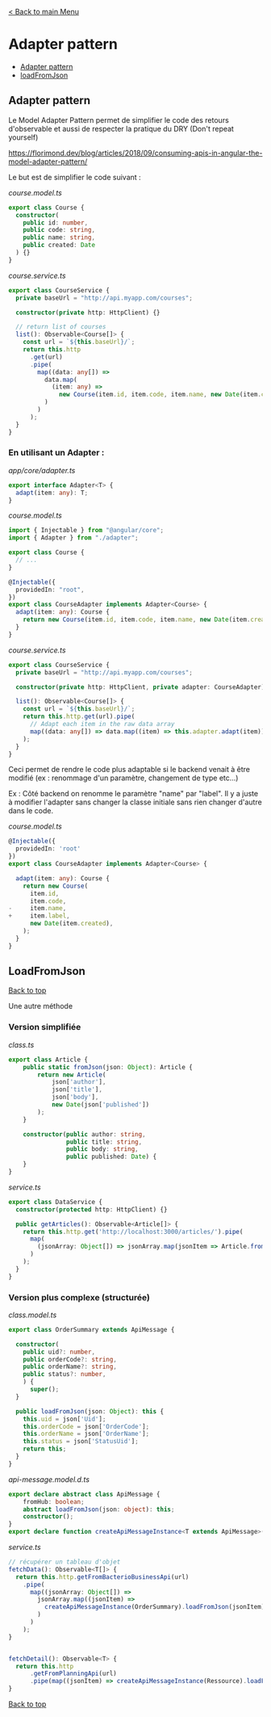 [< Back to main Menu](https://github.com/gsoulie/angular-resources/blob/master/ng-sheet.md)    

# Adapter pattern

* [Adapter pattern](#adapter-pattern)     
* [loadFromJson](#loadfromjson)     


## Adapter pattern 
Le Model Adapter Pattern permet de simplifier le code des retours d'observable et aussi de respecter la pratique du DRY (Don't repeat yourself)

https://florimond.dev/blog/articles/2018/09/consuming-apis-in-angular-the-model-adapter-pattern/

Le but est de simplifier le code suivant : 

*course.model.ts*
````typescript
export class Course {
  constructor(
    public id: number,
    public code: string,
    public name: string,
    public created: Date
  ) {}
}
````

*course.service.ts*
````typescript
export class CourseService {
  private baseUrl = "http://api.myapp.com/courses";

  constructor(private http: HttpClient) {}

  // return list of courses
  list(): Observable<Course[]> {
    const url = `${this.baseUrl}/`;
    return this.http
      .get(url)
      .pipe(
        map((data: any[]) =>
          data.map(
            (item: any) =>
              new Course(item.id, item.code, item.name, new Date(item.created))
          )
        )
      );
  }
}
````

### En utilisant un Adapter : 

*app/core/adapter.ts*
````typescript
export interface Adapter<T> {
  adapt(item: any): T;
}
````

*course.model.ts*
````typescript
import { Injectable } from "@angular/core";
import { Adapter } from "./adapter";

export class Course {
  // ...
}

@Injectable({
  providedIn: "root",
})
export class CourseAdapter implements Adapter<Course> {
  adapt(item: any): Course {
    return new Course(item.id, item.code, item.name, new Date(item.created));
  }
}
````

*course.service.ts*
````typescript
export class CourseService {
  private baseUrl = "http://api.myapp.com/courses";

  constructor(private http: HttpClient, private adapter: CourseAdapter) {}

  list(): Observable<Course[]> {
    const url = `${this.baseUrl}/`;
    return this.http.get(url).pipe(
      // Adapt each item in the raw data array
      map((data: any[]) => data.map((item) => this.adapter.adapt(item)))
    );
  }
}
````

Ceci permet de rendre le code plus adaptable si le backend venait à être modifié (ex : renommage d'un paramètre, changement de type etc...)

Ex : Côté backend on renomme le paramètre "name" par "label". Il y a juste à modifier l'adapter sans changer la classe initiale sans rien changer d'autre dans le code.

*course.model.ts*
````typescript
@Injectable({
  providedIn: 'root'
})
export class CourseAdapter implements Adapter<Course> {

  adapt(item: any): Course {
    return new Course(
      item.id,
      item.code,
-     item.name,
+     item.label,
      new Date(item.created),
    );
  }
}
````
## LoadFromJson
[Back to top](#adapter-pattern)

Une autre méthode 

### Version simplifiée 

*class.ts*

````typescript
export class Article {
    public static fromJson(json: Object): Article {
        return new Article(
            json['author'],
            json['title'],
            json['body'],
            new Date(json['published'])
        );
    }

    constructor(public author: string,
                public title: string,
                public body: string,
                public published: Date) {
    }
}
````

*service.ts*

````typescript
export class DataService {
  constructor(protected http: HttpClient) {}

  public getArticles(): Observable<Article[]> {
    return this.http.get('http://localhost:3000/articles/').pipe(
      map(
        (jsonArray: Object[]) => jsonArray.map(jsonItem => Article.fromJson(jsonItem))
      )
    );
  }
}
````

### Version plus complexe (structurée)

*class.model.ts*
````typescript
export class OrderSummary extends ApiMessage {

  constructor(
    public uid?: number,
    public orderCode?: string,
    public orderName?: string,
    public status?: number,
    ) {
      super();
  }

  public loadFromJson(json: Object): this {
    this.uid = json['Uid'];
    this.orderCode = json['OrderCode'];
    this.orderName = json['OrderName'];
    this.status = json['StatusUid'];
    return this;
  }
}
````

*api-message.model.d.ts*
````typescript
export declare abstract class ApiMessage {
    fromHub: boolean;
    abstract loadFromJson(json: object): this;
    constructor();
}
export declare function createApiMessageInstance<T extends ApiMessage>(c: new () => T): T;
````

*service.ts*

````typescript
// récupérer un tableau d'objet
fetchData(): Observable<T[]> {
  return this.http.getFromBacterioBusinessApi(url)
    .pipe(
      map((jsonArray: Object[]) =>
        jsonArray.map((jsonItem) =>
          createApiMessageInstance(OrderSummary).loadFromJson(jsonItem)
        )
      )
    );
}


fetchDetail(): Observable<T> {
  return this.http
      .getFromPlanningApi(url)
      .pipe(map((jsonItem) => createApiMessageInstance(Ressource).loadFromJson(jsonItem)));
}
````

[Back to top](#adapter-pattern)
